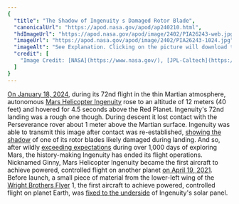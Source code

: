 ```yaml
---
{
  "title": "The Shadow of Ingenuity s Damaged Rotor Blade",
  "canonicalUrl": "https://apod.nasa.gov/apod/ap240210.html",
  "hdImageUrl": "https://apod.nasa.gov/apod/image/2402/PIA26243-web.jpg",
  "imageUrl": "https://apod.nasa.gov/apod/image/2402/PIA26243-1024.jpg",
  "imageAlt": "See Explanation. Clicking on the picture will download the highest resolution version available.",
  "credit": [
    "Image Credit: [NASA](https://www.nasa.gov/), [JPL-Caltech](https://www.jpl.nasa.gov/), [Ingenuity](https://mars.nasa.gov/technology/helicopter/)"
  ]
}
---
```


[On January 18, 2024](https://mars.nasa.gov/news/9540/after-three-years-on-mars-nasas-ingenuity-helicopter-mission-ends/), during its 72nd flight in the thin Martian atmosphere, autonomous [Mars Helicopter Ingenuity](https://mars.nasa.gov/technology/helicopter/) rose to an altitude of 12 meters (40 feet) and hovered for 4.5 seconds above the Red Planet. Ingenuity's 72nd landing was a rough one though. During descent it lost contact with the Perseverance rover about 1 meter above the Martian surface. Ingenuity was able to transmit this image after contact was re-established, [showing the shadow](https://www.jpl.nasa.gov/images/pia26243-ingenuity-spots-the-shadow-of-its-damaged-rotor-blade) of one of its rotor blades likely damaged during landing. And so, after wildly [exceeding expectations](https://mars.nasa.gov/mars2020/multimedia/videos/?v=577) during over 1,000 days of exploring Mars, the history-making Ingenuity has ended its flight operations. Nicknamed Ginny, Mars Helicopter Ingenuity became the first aircraft to achieve powered, controlled flight on another planet [on April 19, 2021](https://www.nasa.gov/news-release/nasas-ingenuity-mars-helicopter-succeeds-in-historic-first-flight/). Before launch, a small piece of material from the lower-left wing of the [Wright Brothers Flyer](https://en.wikipedia.org/wiki/Wright_Flyer) 1, the first aircraft to achieve powered, controlled flight on planet Earth, was [fixed to the underside](https://images.nasa.gov/details/PIA24291) of Ingenuity's solar panel.
